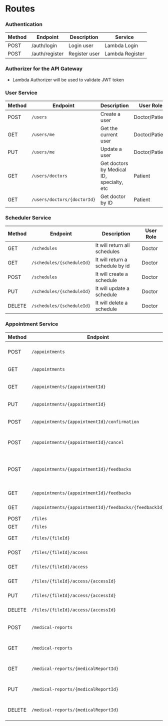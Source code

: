 # Routes

### Authentication

| Method | Endpoint       | Description   | Service         |
| ------ | -------------- | ------------- | --------------- |
| POST   | /auth/login    | Login user    | Lambda Login    |
| POST   | /auth/register | Register user | Lambda Register |

### Authorizer for the API Gateway

- Lambda Authorizer will be used to validate JWT token

### User Service

| Method | Endpoint                    | Description                               | User Role      |
| ------ | --------------------------- | ----------------------------------------- | -------------- |
| POST   | `/users`                    | Create a user                             | Doctor/Patient |
| GET    | `/users/me`                 | Get the current user                      | Doctor/Patient |
| PUT    | `/users/me`                 | Update a user                             | Doctor/Patient |
| GET    | `/users/doctors`            | Get doctors by Medical ID, specialty, etc | Patient        |
| GET    | `/users/doctors/{doctorId}` | Get doctor by ID                          | Patient        |

### Scheduler Service

| Method | Endpoint                  | Description                     | User Role |
| ------ | ------------------------- | ------------------------------- | --------- |
| GET    | `/schedules`              | It will return all schedules    | Doctor    |
| GET    | `/schedules/{scheduleId}` | It will return a schedule by id | Doctor    |
| POST   | `/schedules`              | It will create a schedule       | Doctor    |
| PUT    | `/schedules/{scheduleId}` | It will update a schedule       | Doctor    |
| DELETE | `/schedules/{scheduleId}` | It will delete a schedule       | Doctor    |

### Appointment Service

| Method | Endpoint                                               | Description                              | User Role      |
| ------ | ------------------------------------------------------ | ---------------------------------------- | -------------- |
| POST   | `/appointments`                                        | Create an appointment via event          | Patient        |
| GET    | `/appointments`                                        | Get all appointments                     | Doctor/Patient |
| GET    | `/appointments/{appointmentId}`                        | Get an appointment by id                 | Doctor/Patient |
| PUT    | `/appointments/{appointmentId}`                        | Update an appointment                    | Patient        |
| POST   | `/appointments/{appointmentId}/confirmation`           | Confirm or decline an appointment        | Doctor         |
| POST   | `/appointments/{appointmentId}/cancel`                 | Reschedule an appointment                | Doctor/Patient |
| POST   | `/appointments/{appointmentId}/feedbacks`              | Add feedback to an appointment via event | Patient        |
| GET    | `/appointments/{appointmentId}/feedbacks`              | Get feedbacks                            | Doctor/Patient |
| GET    | `/appointments/{appointmentId}/feedbacks/{feedbackId}` | Get feedback by id                       | Doctor/Patient |
| POST   | `/files`                                               | Update files                             | Patient        |
| GET    | `/files`                                               | Get all files                            | Patient        |
| GET    | `/files/{fileId}`                                      | Get a file by id                         | Doctor/Patient |
| POST   | `/files/{fileId}/access`                               | Create a file access                     | Patient        |
| GET    | `/files/{fileId}/access`                               | Get all file access                      | Patient        |
| GET    | `/files/{fileId}/access/{accessId}`                    | Get a file access by id                  | Patient        |
| PUT    | `/files/{fileId}/access/{accessId}`                    | Update a file access                     | Patient        |
| DELETE | `/files/{fileId}/access/{accessId}`                    | Delete a file access                     | Patient        |
| POST   | `/medical-reports`                                     | Create a medical report                  | Doctor         |
| GET    | `/medical-reports`                                     | Get all medical reports                  | Doctor         |
| GET    | `/medical-reports/{medicalReportId}`                   | Get a medical report by id               | Doctor         |
| PUT    | `/medical-reports/{medicalReportId}`                   | Update a medical report                  | Doctor         |
| DELETE | `/medical-reports/{medicalReportId}`                   | Delete a medical report                  | Doctor         |


